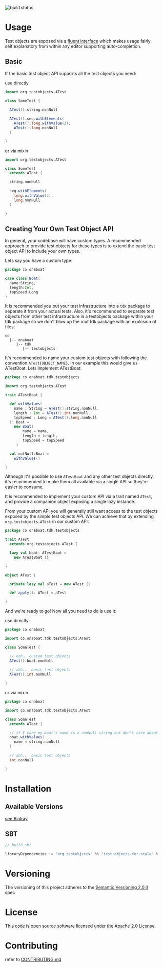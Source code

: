 ![build status](https://travis-ci.org/test-objects/test-objects-for-scala.svg?branch=master)

# Usage
Test objects are exposed via a [fluent interface](https://en.wikipedia.org/wiki/Fluent_interface) which makes usage fairly self explanatory from within any editor supporting auto-completion. 

## Basic
If the basic test object API supports all the test objects you need:

use directly
```SCALA
import org.testobjects.ATest

class SomeTest {

  ATest().string.nonNull
    
  ATest().seq.withElements(
    ATest().long.withValue(2),
    ATest().long.nonNull
  )

}
```

or via mixin
```SCALA
import org.testobjects.ATest

class SomeTest 
  extends ATest {

  string.nonNull
    
  seq.withElements(
    long.withValue(2),
    long.nonNull
  )

}
```

## Creating Your Own Test Object API
In general, your codebase will have custom types. A recommended approach to provide test objects for these types is
to extend the basic test object API to include your own types.

Lets say you have a custom type:

```SCALA
package co.onaboat

case class Boat(
  name:String,
  length:Int,
  topSpeed:Long
)
```

It is recommended you put your test infrastructure into a `tdk` package to separate it from your actual tests. 
Also, it's recommended to separate test objects from other test infrastructure in a testobjects package within your
tdk package so we don't blow up the root tdk package with an explosion of files:
```text
co
  |-- onaboat
     |-- tdk
        |-- testobjects        
```

It's recommended to name your custom test objects with following the convention `ATest{OBJECT_NAME}`. 
In our example this would give us ATestBoat. Lets implement ATestBoat:
     
```SCALA
package co.onaboat.tdk.testobjects

import org.testobjects.ATest

trait ATestBoat {

  def withValues(
    name : String = ATest().string.nonNull,
    length : Int = ATest().int.nonNull,
    topSpeed : Long = ATest().long.nonNull
  ): Boat =
    new Boat(
        name = name,
        length = length,
        topSpeed = topSpeed
     )  

  val notNull:Boat =
    withValues()

}

```

Although it's possible to use `ATestBoat` and any other test objects directly, it's recommended to make them all
available via a single API so they're easier to consume. 

It is recommended to implement your custom API via a trait named `ATest`, and provide a companion object exposing a
single lazy instance.

From your custom API you will generally still want access to the test objects exposed by the simple test objects API. 
We can achieve that by extending `org.testobjects.ATest` in our custom API:

```SCALA
package co.onaboat.tdk.testobjects

trait ATest
  extends org.testobjects.ATest {

  lazy val boat: ATestBoat =
    new ATestBoat {}

}

object ATest {

  private lazy val aTest = new ATest {}

  def apply(): ATest = aTest

}

```

And we're ready to go!
Now all you need to do is use it:

use directly:
```SCALA
package co.onaboat

import co.onaboat.tdk.testobjects.ATest

class SomeTest {

  // ooh.. custom test objects
  ATest().boat.nonNull
  
  // ahh..  basic test objects
  ATest().int.nonNull

}
```

or via mixin
```SCALA
package co.onaboat

import co.onaboat.tdk.testobjects.ATest

class SomeTest
  extends ATest {

  // if I care my boat's name is a nonNull string but don't care about it's length or topSpeed
  boat.withValues(
    name = string.nonNull
  )
  
  // ahh..  basic test objects
  int.nonNull

}
```


# Installation

## Available Versions
[see Bintray](https://bintray.com/test-objects/maven/test-objects-for-scala)

## SBT

```SCALA
// build.sbt

libraryDependencies += "org.testobjects" %% "test-objects-for-scala" % testObjectsForScalaVersion

```

# Versioning

The versioning of this project adheres to the [Semantic Versioning 2.0.0](http://semver.org/spec/v2.0.0.html) spec

# License

This code is open source software licensed under the [Apache 2.0 License](http://www.apache.org/licenses/LICENSE-2.0).

# Contributing

refer to [CONTRIBUTING.md](CONTRIBUTING.md)

